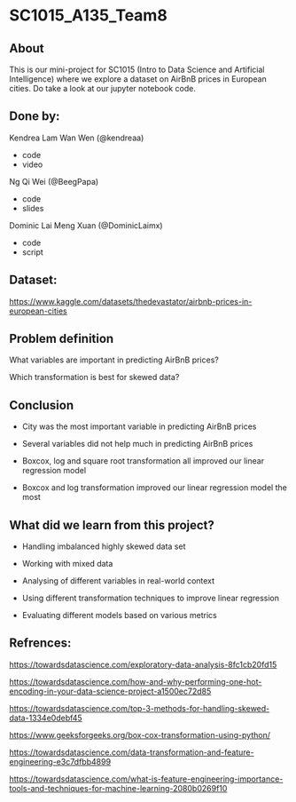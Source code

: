 # SC1015_A135_Team8

## About
This is our mini-project for SC1015 (Intro to Data Science and Artificial Intelligence) where we explore a dataset on AirBnB prices in European cities. Do take a look at our jupyter notebook code.

## Done by:

Kendrea Lam Wan Wen (@kendreaa) 
- code
- video

Ng Qi Wei (@BeegPapa) 
- code
- slides

Dominic Lai Meng Xuan (@DominicLaimx) 
- code
- script

## Dataset:

https://www.kaggle.com/datasets/thedevastator/airbnb-prices-in-european-cities

## Problem definition

What variables are important in predicting AirBnB prices?

Which transformation is best for skewed data?

## Conclusion 

- City was the most important variable in predicting AirBnB prices

- Several variables did not help much in predicting AirBnB prices

- Boxcox, log and square root transformation all improved our linear regression model

- Boxcox and log transformation improved our linear regression model the most

## What did we learn from this project?

- Handling imbalanced highly skewed data set

- Working with mixed data 

- Analysing of different variables in real-world context

- Using different transformation techniques to improve linear regression

- Evaluating different models based on various metrics


## Refrences:

https://towardsdatascience.com/exploratory-data-analysis-8fc1cb20fd15

https://towardsdatascience.com/how-and-why-performing-one-hot-encoding-in-your-data-science-project-a1500ec72d85

https://towardsdatascience.com/top-3-methods-for-handling-skewed-data-1334e0debf45

https://www.geeksforgeeks.org/box-cox-transformation-using-python/

https://towardsdatascience.com/data-transformation-and-feature-engineering-e3c7dfbb4899

https://towardsdatascience.com/what-is-feature-engineering-importance-tools-and-techniques-for-machine-learning-2080b0269f10
